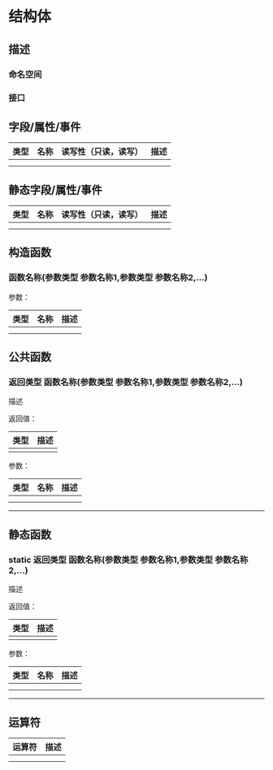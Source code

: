 # 结构体

## 描述



### 命名空间



### 接口



## 字段/属性/事件

| 类型 | 名称 | 读写性（只读，读写） | 描述 |
| ---- | ---- | -------------------- | ---- |
|      |      |                      |      |
|      |      |                      |      |

## 静态字段/属性/事件

| 类型 | 名称 | 读写性（只读，读写） | 描述 |
| ---- | ---- | -------------------- | ---- |
|      |      |                      |      |
|      |      |                      |      |

## 构造函数

### 函数名称(参数类型 参数名称1,参数类型 参数名称2,...)

参数：

| 类型 | 名称 | 描述 |
| ---- | ---- | ---- |
|      |      |      |
|      |      |      |


## 公共函数

### 返回类型 函数名称(参数类型 参数名称1,参数类型 参数名称2,...)

描述

返回值：

| 类型 | 描述 |
| ---- | ---- |
|      |      |

参数：

| 类型 | 名称 | 描述 |
| ---- | ---- | ---- |
|      |      |      |
|      |      |      |

------



## 静态函数

### static 返回类型 函数名称(参数类型 参数名称1,参数类型 参数名称2,...)

描述

返回值：

| 类型 | 描述 |
| ---- | ---- |
|      |      |

参数：

| 类型 | 名称 | 描述 |
| ---- | ---- | ---- |
|      |      |      |
|      |      |      |

------



## 运算符

| 运算符 | 描述 |
| ------ | ---- |
|        |      |
|        |      |